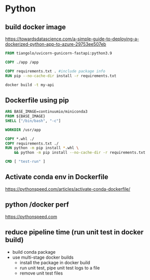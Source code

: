 # Python

## build docker image
https://towardsdatascience.com/a-simple-guide-to-deploying-a-dockerized-python-app-to-azure-29753ee507eb
```dockerfile
FROM tiangolo/uvicorn-gunicorn-fastapi:python3.9

COPY ./app /app

COPY requirements.txt . #include package info
RUN pip --no-cache-dir install -r requirements.txt
```
```sh
docker build -t my-api
```

## Dockerfile using pip
```dockerfile
ARG BASE_IMAGE=continuumio/miniconda3
FROM ${BASE_IMAGE}
SHELL ["/bin/bash", "-c"]

WORKDIR /usr/app

COPY *.whl ./
COPY requirements.txt ./
RUN python -m pip install *.whl \
    && python -m pip install --no-cache-dir -r requirements.txt

CMD [ "test-run" ]
```

## Activate conda env in Dockerfile
https://pythonspeed.com/articles/activate-conda-dockerfile/

## python /docker perf
https://pythonspeed.com

## reduce pipeline time (run unit test in docker build)
- build conda package
- use multi-stage docker builds
  - install the package in docker build
  - run unit test, pipe unit test logs to a file
  - remove unit test files 
